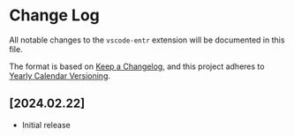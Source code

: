 # Change Log

All notable changes to the `vscode-entr` extension will be documented in this file.

The format is based on [Keep a Changelog](https://keepachangelog.com/en/1.1.0/),
and this project adheres to [Yearly Calendar Versioning](https://calver.org/).

## [2024.02.22]

- Initial release

